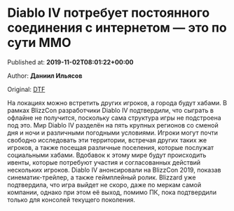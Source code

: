 
# Diablo IV потребует постоянного соединения с интернетом — это по сути MMO

Published at: **2019-11-02T08:01:22+00:00**

Author: **Даниил Ильясов**

Original: [DTF](https://dtf.ru/games/79113-diablo-iv-potrebuet-postoyannogo-soedineniya-s-internetom-eto-po-suti-mmo)

На локациях можно встретить других игроков, а города будут хабами.
В рамках BlizzCon разработчики Diablo IV подтвердили, что сыграть в офлайне не получится, поскольку сама структура игры не подстроена под это.
Мир Diablo IV разделён на пять крупных регионов со сменой дня и ночи и различными погодными условиями. Игроки могут почти свободно исследовать эти территории, встречая других таких же игроков, а также посещая различные поселения, которые послужат социальными хабами.
Вдобавок к этому мире будут происходить ивенты, которые потребуют участия и согласованных действий нескольких игроков.
Diablo IV анонсировали на BlizzCon 2019, показав синематик-трейлер, а также геймплейный ролик. Blizzard уже подтвердила, что игра выйдет не скоро, даже по меркам самой компании, однако при этом её выход, помимо ПК, пока подтвердили только для консолей текущего поколения.
